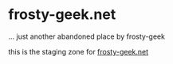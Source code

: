 # frosty-geek.net
... just another abandoned place by frosty-geek

this is the staging zone for [frosty-geek.net](https://frosty-geek.net)
